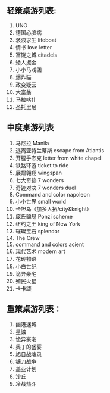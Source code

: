 ## 轻策桌游列表: 
1. UNO 
2. 德国心脏病 
3. 骇浪求生 lifeboat 
4. 情书 love letter 
5. 富饶之城 citadels 
6. 矮人掘金 
7. 小小马戏团 
8. 爆炸猫 
9. 政变疑云 
10. 大富翁 
11. 马拉喀什 
12. 圣托里尼 
 
 
 
## 中度桌游列表
1. 马尼拉 Manila 
2. 逃离亚特兰蒂斯 escape from Atlantis 
3. 开膛手杰克 letter from white chapel 
4. 铁路环游 ticket to ride 
5. 展翅翱翔 wingspan 
6. 七大奇迹 7 wonders 
7. 奇迹对决 7 wonders duel 
8. Command and color napoleon  
9. 小小世界 small world 
10. 卡坦岛（加多人拓/city&knight） 
11. 庞氏骗局 Ponzi scheme 
12. 纽约之王 king of New York 
13. 璀璨宝石 splendor 
14. The Crew 
15. command and colors acient  
16. 现代艺术 modern art  
17. 花砖物语 
18. 小白世纪 
19. 诡异豪宅 
20. 殖民火星 
21. 卡卡颂 
 
 
 

 
## 重策桌游列表： 
1. 幽港迷城 
2. 星蚀 
3. 诡异豪宅 
4. 奥丁的盛宴 
5. 旭日战魂录 
6. 镰刀战争 
7. 盖亚计划 
8. 沙丘 
9. 冷战热斗

